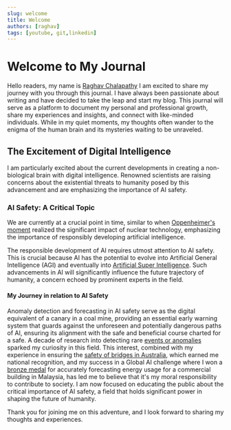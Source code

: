 ```yaml
---
slug: welcome
title: Welcome
authors: [raghav]
tags: [youtube, git,linkedin]
---
```


# Welcome to My Journal
Hello readers, my name is [Raghav Chalapathy](https://www.linkedin.com/in/raghav-chalapathy-phd-80984117/)
I am excited to share my journey with you through this journal. I have always been passionate about writing and have decided to take the leap and start my blog. This journal will serve as a platform to document my personal and professional growth, share my experiences and insights, and connect with like-minded individuals. While in my quiet moments, my thoughts often wander to the enigma of the human brain and its mysteries waiting to be unraveled.

## The Excitement of Digital Intelligence
I am particularly excited about the current developments in creating a non-biological brain with digital intelligence. Renowned scientists are raising concerns about the existential threats to humanity posed by this advancement and are emphasizing the importance of AI safety. 

### AI Safety: A Critical Topic


We are currently at a crucial point in time, similar to when [Oppenheimer's moment](https://www.euronews.com/culture/2023/07/18/christopher-nolan-warns-that-ai-is-reaching-its-oppenheimer-moment#:~:text=Christopher%20Nolan%20warns%20that%20AI%20is%20reaching%20its%20'Oppenheimer%20moment',-Director%20Christopher%20Nolan&text=%22We%20have%20to%20hold%20people,atomic%20bomb%20could%20doom%20humanity) realized the significant impact of nuclear technology, emphasizing the importance of responsibly developing artificial intelligence.

The responsible development of AI requires utmost attention to AI safety. This is crucial because AI has the potential to evolve into Artificial General Intelligence (AGI) and eventually into [Artificial Super Intelligence](https://www.lesswrong.com/posts/bLvc7XkSSnoqSukgy/a-brief-collection-of-hinton-s-recent-comments-on-agi-risk). Such advancements in AI will significantly influence the future trajectory of humanity, a concern echoed by prominent experts in the field.


#### My Journey in relation to AI Safety
Anomaly detection and forecasting in AI safety serve as the digital equivalent of a canary in a coal mine, providing an essential early warning system that guards against the unforeseen and potentially dangerous paths of AI, ensuring its alignment with the safe and beneficial course charted for a safe.
A decade of research into detecting rare [events or anomalies](https://raghavchalapathy.github.io/KDD-Tutorials-2020-Deep-Robust-Anomaly-Detection/#about) sparked my curiosity in this field. This interest, combined with my experience in ensuring the [safety of bridges in Australia](https://www.linkedin.com/posts/activity-6739629146969923584-Z-iO?utm_source=share&utm_medium=member_desktop), which earned me national recognition, and my success in a Global AI challenge where I won a [bronze medal](https://www.linkedin.com/posts/activity-6953778145170735105-joeF?utm_source=share&utm_medium=member_desktop) for accurately forecasting energy usage for a commercial building in Malaysia, has led me to believe that it's my moral responsibility to contribute to society. I am now focused on educating the public about the critical importance of AI safety, a field that holds significant power in shaping the future of humanity.

Thank you for joining me on this adventure, and I look forward to sharing my thoughts and experiences.

